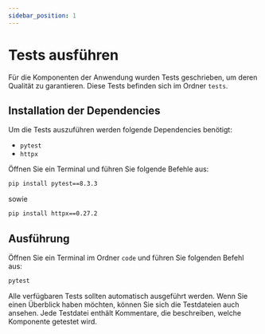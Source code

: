 ```yaml
---
sidebar_position: 1
---
```


# Tests ausführen

Für die Komponenten der Anwendung wurden Tests geschrieben, um deren Qualität zu garantieren. Diese Tests befinden sich im Ordner `tests`.

## Installation der Dependencies

Um die Tests auszuführen werden folgende Dependencies benötigt:

- `pytest`
- `httpx`

Öffnen Sie ein Terminal und führen Sie folgende Befehle aus:

```bash
pip install pytest==8.3.3
```

sowie 

```bash
pip install httpx==0.27.2
```

## Ausführung

Öffnen Sie ein Terminal im Ordner `code` und führen Sie folgenden Befehl aus:

```bash
pytest
```

Alle verfügbaren Tests sollten automatisch ausgeführt werden. Wenn Sie einen Überblick haben möchten, können Sie sich die Testdateien auch ansehen. Jede Testdatei enthält Kommentare, die beschreiben, welche Komponente getestet wird.
